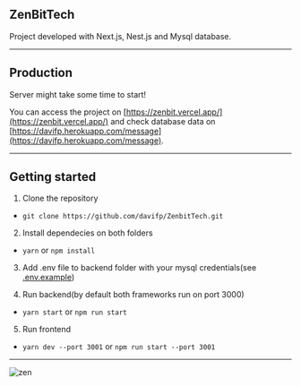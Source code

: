 
## ZenBitTech

Project developed with Next.js, Nest.js and Mysql database.

---

## Production

Server might take some time to start!

You can access the project on [https://zenbit.vercel.app/](https://zenbit.vercel.app/)
and check database data on [https://davifp.herokuapp.com/message](https://davifp.herokuapp.com/message).

---

## Getting started

1. Clone the repository

- `git clone https://github.com/davifp/ZenbitTech.git`

2. Install dependecies on both folders

- `yarn` or `npm install`

3. Add .env file to backend folder with your mysql credentials(see [.env.example](https://github.com/davifp/ZenbitTech/blob/main/backend/.env.example))

4. Run backend(by default both frameworks run on port 3000)

- `yarn start` or `npm run start`

5. Run frontend

- `yarn dev --port 3001` or `npm run start --port 3001`

---
![zen](https://user-images.githubusercontent.com/56058239/194929535-0bf57f2f-609b-450a-b9dc-ece8e4b614e8.png)
